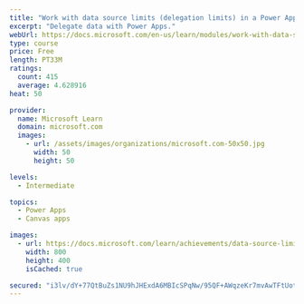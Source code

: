 ```yaml
---
title: "Work with data source limits (delegation limits) in a Power Apps canvas app"
excerpt: "Delegate data with Power Apps."
webUrl: https://docs.microsoft.com/en-us/learn/modules/work-with-data-source-limits-powerapps-canvas-app/
type: course
price: Free
length: PT33M
ratings:
  count: 415
  average: 4.628916
heat: 50

provider:
  name: Microsoft Learn
  domain: microsoft.com
  images:
    - url: /assets/images/organizations/microsoft.com-50x50.jpg
      width: 50
      height: 50

levels:
  - Intermediate

topics:
  - Power Apps
  - Canvas apps

images:
  - url: https://docs.microsoft.com/learn/achievements/data-source-limits-social.png
    width: 800
    height: 400
    isCached: true

secured: "i3lv/dY+77QtBuZs1NU9hJHExdA6MBIcSPqNw/95QF+AWqzeKr7mvAwTFtUotEZiiNO/LCwIMtOHeBzoPryMOXETDCrFszlQOCUbl+FJi1D8T9Lu7Vh4sgRj3aAEsRGsdDNI2lS4NkWdkw8f1CSBs1mb6sbJ/ImunxtbCtHycUaG3mlAQAeDlyjINaouelDWp9VePWMUmMfWQdt4SsAwxhN/p77xBAcTZg2DtGPj2gPTfV1hnbsckc2vMbHTomwlEW4ORTYYMc5GBeYjQREWDo9rPYGwpaXdcCwc6pkLvodFuBJ9nu4WC2EJ/UjEqocR6OjNxxOUZV0vGnCWeOs/bc/ccaFg4IrCMpm1Jce8jUecnvUK1DpLC9uEG9NbCotVYv2Mwt+3fqDkIkjTw2a0g7MD3xGEEJXDrnN5OQgFL9c=;vzEENgBAC92Hxs90GMXJXg=="
---
```


